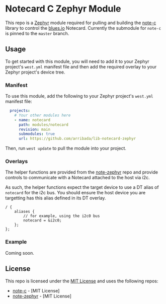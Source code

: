 # Notecard C Zephyr Module

This repo is a [Zephyr](https://zephyrproject.org/) module required for pulling and building the [note-c](https://github.com/blues/note-c) library to control the [blues.io](https://blues.io) Notecard. Currently the submodule for `note-c` is pinned to the `master` branch.

## Usage

To get started with this module, you will need to add it to your Zephyr project's `west.yml` manifest file and then add the required overlay to your Zephyr project's device tree.

### Manifest

To use this module, add the following to your Zephyr project's `west.yml` manifest file:

```yaml
  projects:
    # Your other modules here
    - name: notecard
      path: modules/notecard
      revision: main
      submodules: true
      url: https://github.com/arribada/lib-notecard-zephyr
```

Then, run `west update` to pull the module into your project.

### Overlays

The helper functions are provided from the [note-zephyr](https://github.com/blues/note-zephyr) repo and provide controls to communicate with a Notecard attached to the host via i2c.

As such, the helper functions expect the target device to use a DT alias of `notecard` for the i2c bus.
You should ensure the host device you are targetting has this alias defined in its DT overlay.

```dts
/ {
    aliases {
        // for example, using the i2c0 bus
        notecard = &i2c0;
    };
};
```

### Example

Coming soon.

## License

This repo is licensed under the [MIT License](LICENSE) and uses the following repos:

- [note-c](https://github.com/blues/note-c) - [MIT License]
- [note-zephyr](https://github.com/blues/note-zephyr) - [MIT License]
